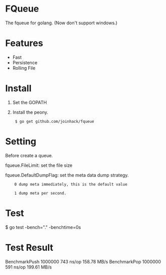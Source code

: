 FQueue
==================================
The fqueue for golang.
(Now don't support windows.)


Features
==================================
* Fast
* Persistence
* Rolling File

Install
==================================
1. Set the GOPATH 

2. Install the peony. 

		$ go get github.com/joinhack/fqueue

Setting
==================================
Before create a queue.

fqueue.FileLimit: set the file size

fqueue.DefaultDumpFlag: set the meta data dump strategy.

        0 dump meta immediately, this is the default value
        
        1 dump meta per second.


Test
==================================
$ go test -bench="." -benchtime=0s


Test Result
==================================

BenchmarkPush	 1000000	       743 ns/op	 158.78 MB/s
BenchmarkPop	 1000000	       591 ns/op	 199.61 MB/s
